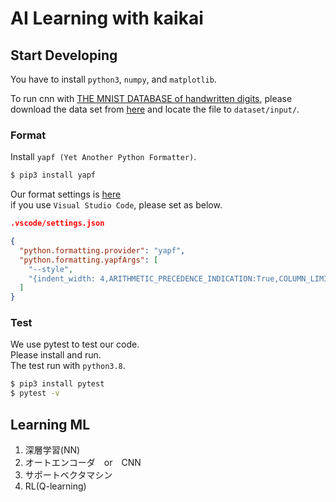 # AI Learning with kaikai

## Start Developing
You have to install `python3`, `numpy`, and `matplotlib`.

To run cnn with [THE MNIST DATABASE of handwritten digits](http://yann.lecun.com/exdb/mnist/),
please download the data set from [here](https://storage.googleapis.com/tensorflow/tf-keras-datasets/mnist.npz) and locate the file to `dataset/input/`.  


### Format
Install `yapf (Yet Another Python Formatter)`.

```sh
$ pip3 install yapf
```
Our format settings is [here](./.style.yapf)  
if you use `Visual Studio Code`, please set as below.  

```json
.vscode/settings.json

{
  "python.formatting.provider": "yapf",
  "python.formatting.yapfArgs": [
    "--style",
    "{indent_width: 4,ARITHMETIC_PRECEDENCE_INDICATION:True,COLUMN_LIMIT:120,BLANK_LINES_AROUND_TOP_LEVEL_DEFINITION=1,based_on_style: google}"
  ]
}
```

### Test
We use pytest to test our code.  
Please install and run.  
The test run with `python3.8`.  

```sh
$ pip3 install pytest
$ pytest -v
```
## Learning ML  
1. 深層学習(NN)
1. オートエンコーダ　or　CNN
1. サポートベクタマシン
1. RL(Q-learning)  

